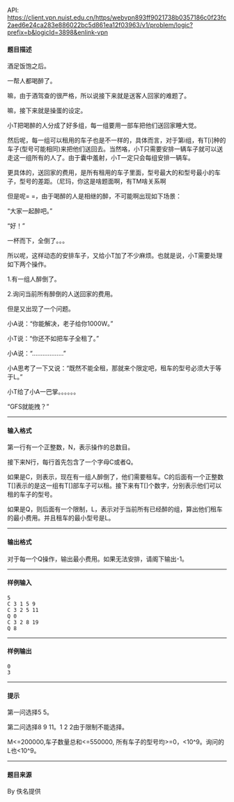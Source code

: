 API: https://client.vpn.nuist.edu.cn/https/webvpn893ff9021738b0357186c0f23fc2aed6e24ca283e886022bc5d861ea12f03963/v1/problem/logic?prefix=b&logicId=3898&enlink-vpn

#### 题目描述

酒足饭饱之后。

一帮人都喝醉了。

嘛，由于酒驾查的很严格，所以说接下来就是送客人回家的难题了。

嘛，接下来就是操蛋的设定。

小T把喝醉的人分成了好多组，每一组要用一部车把他们送回家睡大觉。

然后呢，每一组可以租用的车子也是不一样的，具体而言，对于第i组，有T\[i\]种的车子(型号可能相同)来把他们送回去。当然咯，小T只需要安排一辆车子就可以送走这一组所有的人了。由于囊中羞射，小T一定只会每组安排一辆车。

更具体的，送回家的费用，是所有租用的车子里面，型号最大的和型号最小的车子，型号的差距。（尼玛，你这是啥题面啊，有TM啥关系啊

但是呢= =，由于喝醉的人是相继的醉，不可能啊出现如下场景：

“大家一起醉吧。”

“好！”

一杯而下，全倒了。。。

所以呢，这样动态的安排车子，又给小T加了不少麻烦。也就是说，小T需要处理如下两个操作。

1.有一组人醉倒了。

2.询问当前所有醉倒的人送回家的费用。

但是又出现了一个问题。

小A说：“你能解决，老子给你1000W。”

小T说：“你还不如把车子全租了。”

小A说：“………………”

小A思考了一下又说：“既然不能全租，那就来个限定吧，租车的型号必须大于等于L。”

小T给了小A一巴掌。。。。。。

“GFS就能拽？”

---

#### 输入格式

第一行有一个正整数，N，表示操作的总数目。

接下来N行，每行首先包含了一个字母C或者Q。

如果是C，则表示，现在有一组人醉倒了，他们需要租车。C的后面有一个正整数T\[\]表示的是这一组有T\[\]部车子可以租。接下来有T\[\]个数字，分别表示他们可以租的车子的型号。

如果是Q，则后面有一个限制，L，表示对于当前所有已经醉的组，算出他们租车的最小费用。并且租车的最小型号是L。

---

#### 输出格式

对于每一个Q操作，输出最小费用。如果无法安排，请阁下输出-1。

---

#### 样例输入
```
5
C 3 1 5 9
C 3 2 5 11
Q 0
C 3 2 8 19
Q 8
```

---

#### 样例输出
```
0
3
```

---

#### 提示

第一问选择5 5。

第二问选择8 9 11。1 2 2由于限制不能选择。

M<=200000,车子数量总和<=550000, 所有车子的型号均>=0，<10^9。询问的L也<10^9。

---

#### 题目来源

By 佚名提供